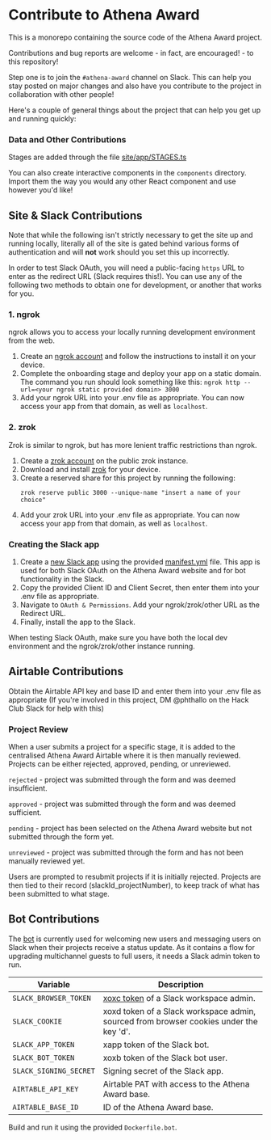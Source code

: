# Contribute to Athena Award

This is a monorepo containing the source code of the Athena Award project.

Contributions and bug reports are welcome - in fact, are encouraged! - to this repository!

Step one is to join the `#athena-award` channel on Slack. This can help you stay posted on major changes and also have you contribute to the project in collaboration with other people!

Here's a couple of general things about the project that can help you get up and running quickly:

### Data and Other Contributions

Stages are added through the file [site/app/STAGES.ts](/site/app/STAGES.ts)

You can also create interactive components in the `components` directory. Import them the way you would any other React component and use however you'd like!

## Site & Slack Contributions

Note that while the following isn't strictly necessary to get the site up and running locally, literally all of the site is gated behind various forms of authentication and will **not** work should you set this up incorrectly.

In order to test Slack OAuth, you will need a public-facing `https` URL to enter as the redirect URL (Slack requires this!). You can use any of the following two methods to obtain one for development, or another that works for you.

### 1. ngrok

ngrok allows you to access your locally running development environment from the web.

1. Create an [ngrok account](https://download.ngrok.com/) and follow the instructions to install it on your device.
2. Complete the onboarding stage and deploy your app on a static domain. The command you run should look something like this:
   `ngrok http --url=<your ngrok static provided domain> 3000`
3. Add your ngrok URL into your .env file as appropriate. You can now access your app from that domain, as well as `localhost`.

### 2. zrok

Zrok is similar to ngrok, but has more lenient traffic restrictions than ngrok.

1. Create a [zrok account](https://docs.zrok.io/docs/getting-started/) on the public zrok instance.
2. Download and install [zrok](https://docs.zrok.io/docs/getting-started/#installing-the-zrok-command) for your device.
3. Create a reserved share for this project by running the following:
   ```
   zrok reserve public 3000 --unique-name "insert a name of your choice"
   ```
4. Add your zrok URL into your .env file as appropriate. You can now access your app from that domain, as well as `localhost`.

### Creating the Slack app

1. Create a [new Slack app](https://api.slack.com/apps) using the provided [manifest.yml](/manifest.yml) file. This app is used for both Slack OAuth on the Athena Award website and for bot functionality in the Slack.
2. Copy the provided Client ID and Client Secret, then enter them into your .env file as appropriate.
3. Navigate to `OAuth & Permissions`. Add your ngrok/zrok/other URL as the Redirect URL.
4. Finally, install the app to the Slack.

When testing Slack OAuth, make sure you have both the local dev environment and the ngrok/zrok/other instance running.

## Airtable Contributions

Obtain the Airtable API key and base ID and enter them into your .env file as appropriate (If you're involved in this project, DM @phthallo on the Hack Club Slack for help with this)

### Project Review

When a user submits a project for a specific stage, it is added to the centralised Athena Award Airtable where it is then manually reviewed. Projects can be either rejected, approved, pending, or unreviewed.

`rejected` - project was submitted through the form and was deemed insufficient.

`approved` - project was submitted through the form and was deemed sufficient.

`pending` - project has been selected on the Athena Award website but not submitted through the form yet.

`unreviewed` - project was submitted through the form and has not been manually reviewed yet.

Users are prompted to resubmit projects if it is initially rejected. Projects are then tied to their record (slackId_projectNumber), to keep track of what has been submitted to what stage.

## Bot Contributions

The [bot](/bot) is currently used for welcoming new users and messaging users on Slack when their projects receive a status update. As it contains a flow for upgrading multichannel guests to full users, it needs a Slack admin token to run.

| Variable               | Description                                                                                                   |
| ---------------------- | ------------------------------------------------------------------------------------------------------------- |
| `SLACK_BROWSER_TOKEN`  | [xoxc token](https://gist.github.com/maxwofford/5779ea072a5485ae3b324f03bc5738e1) of a Slack workspace admin. |
| `SLACK_COOKIE`         | xoxd token of a Slack workspace admin, sourced from browser cookies under the key 'd'.                        |
| `SLACK_APP_TOKEN`      | xapp token of the Slack bot.                                                                                  |
| `SLACK_BOT_TOKEN`      | xoxb token of the Slack bot user.                                                                             |
| `SLACK_SIGNING_SECRET` | Signing secret of the Slack app.                                                                              |
| `AIRTABLE_API_KEY`     | Airtable PAT with access to the Athena Award base.                                                            |
| `AIRTABLE_BASE_ID`     | ID of the Athena Award base.                                                                                  |

Build and run it using the provided `Dockerfile.bot`.

